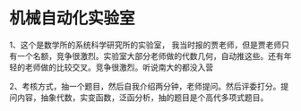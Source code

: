# 机械自动化实验室

1、这个是数学所的系统科学研究所的实验室， 我当时报的贾老师，但是贾老师只有一个名额，竞争很激烈。实验室大部分老师做的代数几何，自动推这些。还有年轻的老师做的比较交叉。竞争很激烈。听说南大的都没入营

2、考核方式，抽一个题目，然后自我介绍两分钟，老师提问。然后评委打分。提问内容，抽象代数，实变函数，泛函分析，抽的题目是个高代多项式题目。